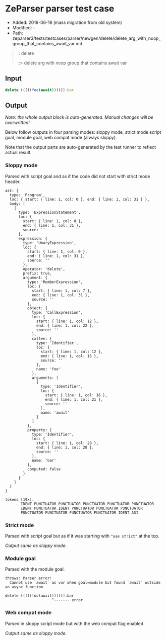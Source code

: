 # ZeParser parser test case

- Added: 2019-06-19 (mass migration from old system)
- Modified: -
- Path: zeparser3/tests/testcases/parser/newgen/delete/delete_arg_with_noop_group_that_contains_await_var.md

> :: delete
>
> ::> delete arg with noop group that contains await var

## Input

`````js
delete (((((foo(await)))))).bar
`````

## Output

_Note: the whole output block is auto-generated. Manual changes will be overwritten!_

Below follow outputs in four parsing modes: sloppy mode, strict mode script goal, module goal, web compat mode (always sloppy).

Note that the output parts are auto-generated by the test runner to reflect actual result.

### Sloppy mode

Parsed with script goal and as if the code did not start with strict mode header.

`````
ast: {
  type: 'Program',
  loc: { start: { line: 1, col: 0 }, end: { line: 1, col: 31 } },
  body: [
    {
      type: 'ExpressionStatement',
      loc: {
        start: { line: 1, col: 0 },
        end: { line: 1, col: 31 },
        source: ''
      },
      expression: {
        type: 'UnaryExpression',
        loc: {
          start: { line: 1, col: 0 },
          end: { line: 1, col: 31 },
          source: ''
        },
        operator: 'delete',
        prefix: true,
        argument: {
          type: 'MemberExpression',
          loc: {
            start: { line: 1, col: 7 },
            end: { line: 1, col: 31 },
            source: ''
          },
          object: {
            type: 'CallExpression',
            loc: {
              start: { line: 1, col: 12 },
              end: { line: 1, col: 22 },
              source: ''
            },
            callee: {
              type: 'Identifier',
              loc: {
                start: { line: 1, col: 12 },
                end: { line: 1, col: 15 },
                source: ''
              },
              name: 'foo'
            },
            arguments: [
              {
                type: 'Identifier',
                loc: {
                  start: { line: 1, col: 16 },
                  end: { line: 1, col: 21 },
                  source: ''
                },
                name: 'await'
              }
            ]
          },
          property: {
            type: 'Identifier',
            loc: {
              start: { line: 1, col: 28 },
              end: { line: 1, col: 28 },
              source: ''
            },
            name: 'bar'
          },
          computed: false
        }
      }
    }
  ]
}

tokens (19x):
       IDENT PUNCTUATOR PUNCTUATOR PUNCTUATOR PUNCTUATOR PUNCTUATOR
       IDENT PUNCTUATOR IDENT PUNCTUATOR PUNCTUATOR PUNCTUATOR
       PUNCTUATOR PUNCTUATOR PUNCTUATOR PUNCTUATOR IDENT ASI
`````

### Strict mode

Parsed with script goal but as if it was starting with `"use strict"` at the top.

_Output same as sloppy mode._

### Module goal

Parsed with the module goal.

`````
throws: Parser error!
  Cannot use `await` as var when goal=module but found `await` outside an async function

delete (((((foo(await)))))).bar
                     ^------- error
`````


### Web compat mode

Parsed in sloppy script mode but with the web compat flag enabled.

_Output same as sloppy mode._
